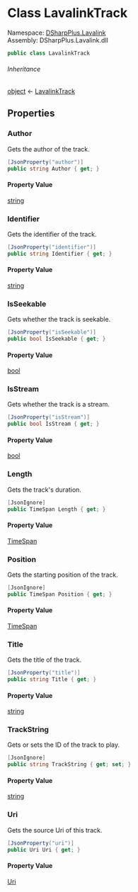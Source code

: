 # Class LavalinkTrack

Namespace: [DSharpPlus.Lavalink](DSharpPlus.Lavalink.md)  
Assembly: DSharpPlus.Lavalink.dll

```csharp
public class LavalinkTrack
```

###### Inheritance

[object](https://learn.microsoft.com/dotnet/api/system.object) ← 
[LavalinkTrack](DSharpPlus.Lavalink.LavalinkTrack.md)

## Properties

### <a id="DSharpPlus_Lavalink_LavalinkTrack_Author"></a>Author

Gets the author of the track.

```csharp
[JsonProperty("author")]
public string Author { get; }
```

#### Property Value

[string](https://learn.microsoft.com/dotnet/api/system.string)

### <a id="DSharpPlus_Lavalink_LavalinkTrack_Identifier"></a>Identifier

Gets the identifier of the track.

```csharp
[JsonProperty("identifier")]
public string Identifier { get; }
```

#### Property Value

[string](https://learn.microsoft.com/dotnet/api/system.string)

### <a id="DSharpPlus_Lavalink_LavalinkTrack_IsSeekable"></a>IsSeekable

Gets whether the track is seekable.

```csharp
[JsonProperty("isSeekable")]
public bool IsSeekable { get; }
```

#### Property Value

[bool](https://learn.microsoft.com/dotnet/api/system.boolean)

### <a id="DSharpPlus_Lavalink_LavalinkTrack_IsStream"></a>IsStream

Gets whether the track is a stream.

```csharp
[JsonProperty("isStream")]
public bool IsStream { get; }
```

#### Property Value

[bool](https://learn.microsoft.com/dotnet/api/system.boolean)

### <a id="DSharpPlus_Lavalink_LavalinkTrack_Length"></a>Length

Gets the track's duration.

```csharp
[JsonIgnore]
public TimeSpan Length { get; }
```

#### Property Value

[TimeSpan](https://learn.microsoft.com/dotnet/api/system.timespan)

### <a id="DSharpPlus_Lavalink_LavalinkTrack_Position"></a>Position

Gets the starting position of the track.

```csharp
[JsonIgnore]
public TimeSpan Position { get; }
```

#### Property Value

[TimeSpan](https://learn.microsoft.com/dotnet/api/system.timespan)

### <a id="DSharpPlus_Lavalink_LavalinkTrack_Title"></a>Title

Gets the title of the track.

```csharp
[JsonProperty("title")]
public string Title { get; }
```

#### Property Value

[string](https://learn.microsoft.com/dotnet/api/system.string)

### <a id="DSharpPlus_Lavalink_LavalinkTrack_TrackString"></a>TrackString

Gets or sets the ID of the track to play.

```csharp
[JsonIgnore]
public string TrackString { get; set; }
```

#### Property Value

[string](https://learn.microsoft.com/dotnet/api/system.string)

### <a id="DSharpPlus_Lavalink_LavalinkTrack_Uri"></a>Uri

Gets the source Uri of this track.

```csharp
[JsonProperty("uri")]
public Uri Uri { get; }
```

#### Property Value

[Uri](https://learn.microsoft.com/dotnet/api/system.uri)

